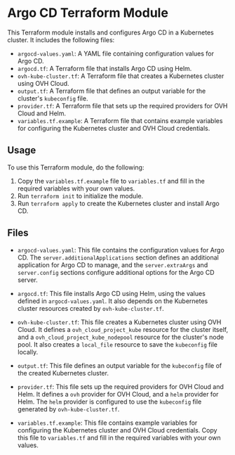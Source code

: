 # Argo CD Terraform Module

This Terraform module installs and configures Argo CD in a Kubernetes
cluster. It includes the following files:

- `argocd-values.yaml`: A YAML file containing configuration values for
  Argo CD.
- `argocd.tf`: A Terraform file that installs Argo CD using Helm.
- `ovh-kube-cluster.tf`: A Terraform file that creates a Kubernetes
  cluster using OVH Cloud.
- `output.tf`: A Terraform file that defines an output variable for the
  cluster's `kubeconfig` file.
- `provider.tf`: A Terraform file that sets up the required providers for
  OVH Cloud and Helm.
- `variables.tf.example`: A Terraform file that contains example
  variables for configuring the Kubernetes cluster and OVH Cloud
  credentials.

## Usage

To use this Terraform module, do the following:

1. Copy the `variables.tf.example` file to `variables.tf` and fill in
   the required variables with your own values.
2. Run `terraform init` to initialize the module.
3. Run `terraform apply` to create the Kubernetes cluster and install
   Argo CD.

## Files

- `argocd-values.yaml`: This file contains the configuration values for
  Argo CD. The `server.additionalApplications` section defines an
  additional application for Argo CD to manage, and the `server.extraArgs`
  and `server.config` sections configure additional options for the
  Argo CD server.

- `argocd.tf`: This file installs Argo CD using Helm, using the values
  defined in `argocd-values.yaml`. It also depends on the Kubernetes
  cluster resources created by `ovh-kube-cluster.tf`.

- `ovh-kube-cluster.tf`: This file creates a Kubernetes cluster using
  OVH Cloud. It defines a `ovh_cloud_project_kube` resource for the
  cluster itself, and a `ovh_cloud_project_kube_nodepool` resource for
  the cluster's node pool. It also creates a `local_file` resource to
  save the `kubeconfig` file locally.

- `output.tf`: This file defines an output variable for the `kubeconfig`
  file of the created Kubernetes cluster.

- `provider.tf`: This file sets up the required providers for OVH Cloud
  and Helm. It defines a `ovh` provider for OVH Cloud, and a `helm`
  provider for Helm. The `helm` provider is configured to use the
  `kubeconfig` file generated by `ovh-kube-cluster.tf`.

- `variables.tf.example`: This file contains example variables for
  configuring the Kubernetes cluster and OVH Cloud credentials. Copy
  this file to `variables.tf` and fill in the required variables with
  your own values.
